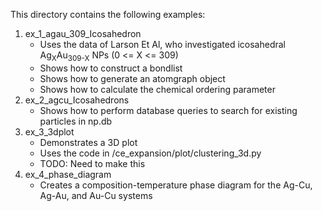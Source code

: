 This directory contains the following examples:

1. ex_1_agau_309_Icosahedron
    * Uses the data of Larson Et Al, who investigated icosahedral Ag<sub>X</sub>Au<sub>309-X</sub> NPs (0 <= X <= 309)
    * Shows how to construct a bondlist
    * Shows how to generate an atomgraph object
    * Shows how to calculate the chemical ordering parameter 
2. ex_2_agcu_Icosahedrons
    * Shows how to perform database queries to search for existing particles in np.db
3. ex_3_3dplot
    * Demonstrates a 3D plot
    * Uses the code in /ce_expansion/plot/clustering_3d.py
    * TODO: Need to make this
4. ex_4_phase_diagram
    * Creates a composition-temperature phase diagram for the Ag-Cu, Ag-Au, and Au-Cu systems